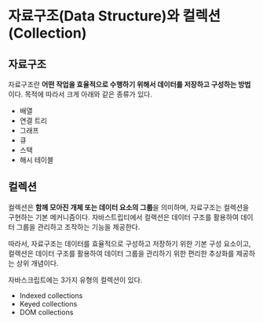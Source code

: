 # 자료구조(Data Structure)와 컬렉션(Collection)

## 자료구조

자료구조란 **어떤 작업을 효율적으로 수행하기 위해서 데이터를 저장하고 구성하는 방법**이다.
목적에 따라서 크게 아래와 같은 종류가 있다.

- 배열
- 연결 트리
- 그래프
- 큐
- 스택
- 해시 테이블

## 컬렉션

컬렉션은 **함께 모아진 개체 또는 데이터 요소의 그룹**을 의미하며, 자료구조는 컬렉션을 구현하는 기본
메커니즘이다. 자바스트립티에서 컬렉션은 데이터 구조를 활용하여 데이터 그룹을 관리하고 조작하는 기능을
제공한다.

따라서, 자료구조는 데이터를 효율적으로 구성하고 저장하기 위한 기본 구성 요소이고, 컬렉션은 데이터 구조를
활용하여 데이터 그룹을 관리하기 위한 편리한 추상화를 제공하는 상위 개념이다.

자바스크립트에는 3가지 유형의 컬렉션이 있다.

- Indexed collections
- Keyed collections
- DOM collections
